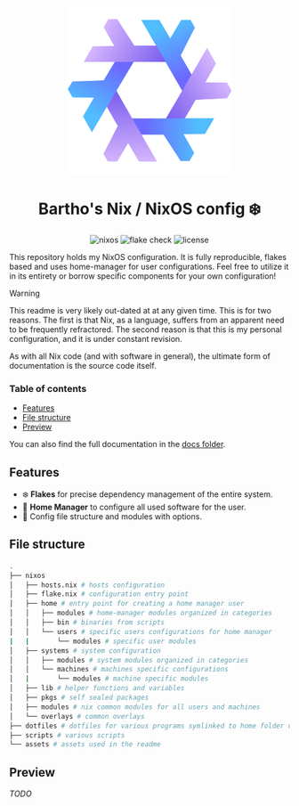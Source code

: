 <div align="center"><img src="assets/nixos-logo.png" width="300px"></div>
<h1 align="center">Bartho's Nix / NixOS config ❄️</h1>

<div align="center">

![nixos](https://img.shields.io/badge/NixOS-unstable-blue.svg?style=flat&logo=nixos&logoColor=CAD3F5&colorA=24273A&colorB=8aadf4)
![flake check](https://img.shields.io/static/v1?label=Nix%20Flake&message=Check&style=flat&logo=nixos&colorA=24273A&colorB=9173ff&logoColor=CAD3F5)
![license](https://img.shields.io/static/v1.svg?style=flat&label=License&message=Unlicense&colorA=24273A&colorB=91d7e3&logo=unlicense&logoColor=91d7e3&)

</div>

This repository holds my NixOS configuration. It is fully reproducible, flakes based and uses home-manager for user configurations. Feel free to utilize it in its entirety or borrow specific components for your own configuration!

> [!WARNING]
> This readme is very likely out-dated at at any given time. This is for two
> reasons. The first is that Nix, as a language, suffers from an apparent need
> to be frequently refractored. The second reason is that this is my personal
> configuration, and it is under constant revision.
>
> As with all Nix code (and with software in general), the ultimate form of
> documentation is the source code itself.

### Table of contents

- [Features](#features)
- [File structure](#file-structure)
- [Preview](#preview)

You can also find the full documentation in the [docs folder](docs/).

## Features

- ❄️ **Flakes** for precise dependency management of the entire system.
- 🏡 **Home Manager** to configure all used software for the user.
- 📁 Config file structure and modules with options.

## File structure

```bash
.
├── nixos
│   ├── hosts.nix # hosts configuration
│   ├── flake.nix # configuration entry point
│   ├── home # entry point for creating a home manager user
│   │   ├── modules # home-manager modules organized in categories
│   │   ├── bin # binaries from scripts
│   │   └── users # specific users configurations for home manager 
|   |       └── modules # specific user modules
│   ├── systems # system configuration
│   │   ├── modules # system modules organized in categories
│   │   └── machines # machines specific configurations
│   |       └── modules # machine specific modules
│   ├── lib # helper functions and variables
│   ├── pkgs # self sealed packages
│   ├── modules # nix common modules for all users and machines
│   └── overlays # common overlays
├── dotfiles # dotfiles for various programs symlinked to home folder using dotbot
├── scripts # various scripts
└── assets # assets used in the readme
```

## Preview

*TODO*